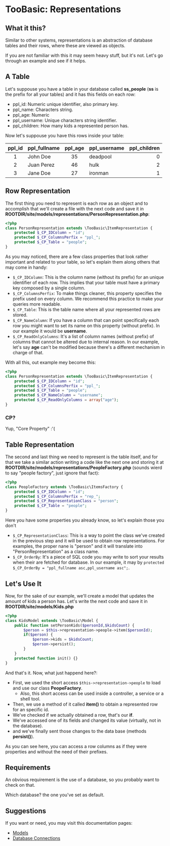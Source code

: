 # TooBasic: Representations
## What it this?
Similar to other systems, representations is an abstraction of database tables and their rows, where these are viewed as objects.

If you are not familiar with this it may seem heavy stuff, but it's not. Let's go through an example and see if it helps.

## A Table
Let's suppouse you have a table in your database called __ss_people__ (__ss__ is the prefix for all your tables) and it has this fields on each row:
* ppl_id: Numeric unique identifier, also primary key.
* ppl_name: Characters string.
* ppl_age: Numeric
* ppl_username: Unique characters string identifier.
* ppl_children: How many kids a represented person has.

Now let's suppouse you have this rows inside your table:

| ppl_id | ppl_fullname | ppl_age | ppl_username | ppl_children |
|:------:|--------------|:-------:|--------------|-------------:|
|   1    | John Doe     |   35    | deadpool     |            0 |
|   2    | Juan Perez   |   46    | hulk         |            2 |
|   3    | Jane Doe     |   27    | ironman      |            1 |

## Row Representation
The first thing you need to represent is each row as an object and to accomplish that we'll create a file with the next code and save it in __ROOTDIR/site/models/representations/PersonRepresentation.php__:
```php
<?php
class PersonRepresentation extends \TooBasic\ItemRepresentation {
	protected $_CP_IDColumn = "id";
	protected $_CP_ColumnsPerfix = "ppl_";
	protected $_CP_Table = "people";
}
```

As you may noticed, there are a few class properties that look rather important and related to your table, so let's explain them along others that may come in handy:
* `$_CP_IDColumn`: This is the column name (without its prefix) for an unique identifier of each row. This implies that your table must have a primary key composed by a single column.
* `$_CP_ColumnsPerfix`: To make things cleaner, this property specifies the prefix used on every column. We recommend this practice to make your queries more readable.
* `$_CP_Table`: This is the table name where all your represented rows are stored.
* `$_CP_NameColumn`: If you have a column that can point specifically each row you might want to set its name on this property (without prefix). In our example it would be __username__.
* `$_CP_ReadOnlyColumns`: It's a list of column names (without prefix) of columns that cannot be altered due to internal reason. In our example, let's say __age__ can't be modified because there's a different mechanism in charge of that.

With all this, out example mey become this:
```php
<?php
class PersonRepresentation extends \TooBasic\ItemRepresentation {
	protected $_CP_IDColumn = "id";
	protected $_CP_ColumnsPerfix = "ppl_";
	protected $_CP_Table = "people";
	protected $_CP_NameColumn = "username";
	protected $_CP_ReadOnlyColumns = array("age");
}
```
### CP?
Yup, "Core Property" :'(

## Table Representation
The second and last thing we need to represent is the table itself, and for that we take a similar action writing a code like the next one and storing it at __ROOTDIR/site/models/representations/PeopleFactory.php__ (sounds wierd to say "people factory", just ignore that fact):
```php
<?php
class PeopleFactory extends \TooBasic\ItemsFactory {
	protected $_CP_IDColumn = "id";
	protected $_CP_ColumnsPerfix = "rep_";
	protected $_CP_RepresentationClass = "person";
	protected $_CP_Table = "people";
}
```
Here you have some properties you already know, so let's explain those you don't
* `$_CP_RepresentationClass`: This is a way to point the class we've created in the previous step and it will be used to obtain row representations. For examples, the proper nane is "person" and it will translate into "PersonRepresentation" as a class name.
* `$_CP_OrderBy`: It's a piece of SQL code you may write to sort your results when their are fetched for database. In our example, it may by `protected $_CP_OrderBy = "ppl_fullname asc,ppl_username asc";`.

## Let's Use It
Now, for the sake of our example, we'll create a model that updates the amount of kids a person has. Let's write the next code and save it in __ROOTDIR/site/models/Kids.php__
```php
<?php
class KidsModel extends \TooBasic\Model {
	public function setPersonKids($personId,$kidsCount) {
		$person = $this->representation->people->item($personId);
		if($person) {
			$person->kids = $kidsCount;
			$person->persist();
		}
	}
	protected function init() {}
}
```
And that's it. Now, what just happend here?:
* First, we used the short access `$this->representation->people` to load and use our class __PeopeFactory__.
	* Also, this short access can be used inside a controller, a service or a shell tool.
* Then, we use a method of it called __item()__ to obtain a represented row for an specific id.
* We've checked if we actually obtained a row, that's our __if__.
* We've accessed one of its fields and changed its value (virtually, not in the database).
* and we've finally sent those changes to the data base (methods __persist()__).

As you can see here, you can access a row columns as if they were properties and without the need of their prefixes.

## Requirements
An obvious requirement is the use of a database, so you probably want to check on that.

Which database? the one you've set as default.

## Suggestions
If you want or need, you may visit this documentation pages:
* [Models](models.md)
* [Database Connections](databases.md)
